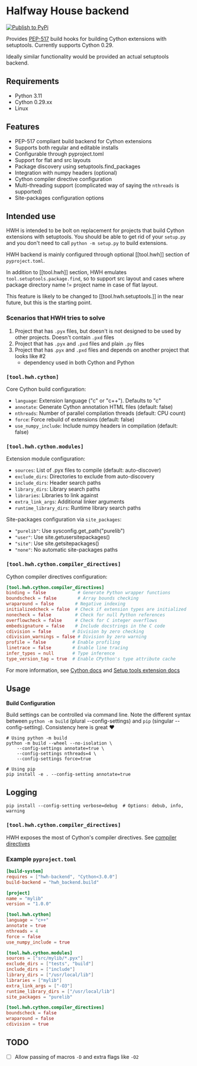 # Halfway House backend

[![Publish to PyPi](https://github.com/mkgessen/hwh-backend/actions/workflows/pypi-publish.yml/badge.svg)](https://github.com/mkgessen/hwh-backend/actions/workflows/pypi-publish.yml)

Provides [PEP-517](https://peps.python.org/pep-0517/) build hooks for building
Cython extensions with setuptools. Currently supports Cython 0.29.

Ideally similar functionality would be provided an actual setuptools backend.

## Requirements

- Python 3.11
- Cython 0.29.xx
- Linux

## Features

- PEP-517 compliant build backend for Cython extensions
- Supports both regular and editable installs
- Configurable through pyproject.toml
- Support for flat and src layouts
- Package discovery using setuptools.find_packages
- Integration with numpy headers (optional)
- Cython compiler directive configuration
- Multi-threading support (complicated way of saying the `nthreads` is
  supported)
- Site-packages configuration options

## Intended use

HWH is intended to be bolt on replacement for projects that build Cython
extensions with setuptools. You should be able to get rid of your `setup.py` and
you don't need to call `python -m setup.py` to build extensions.

HWH backend is mainly configured through optional [[tool.hwh]] section of
`pyproject.toml`.

In addition to [[tool.hwh]] section, HWH emulates
`tool.setuptools.package.find`, so to support src layout and cases where package
directory name != project name in case of flat layout.

This feature is likely to be changed to [[tool.hwh.setuptools.]] in the near
future, but this is the starting point.

### Scenarios that HWH tries to solve

1. Project that has `.pyx` files, but doesn't is not designed to be used by
   other projects. Doesn't contain `.pxd` files
2. Project that has `.pyx` and `.pxd` files and plain `.py` files
3. Project that has .`pyx` and `.pxd` files and depends on another project that
   looks like #2
   - dependency used in both Cython and Python

### `[tool.hwh.cython]`

Core Cython build configuration:

- `language`: Extension language ("c" or "c++"). Defaults to "c"
- `annotate`: Generate Cython annotation HTML files (default: false)
- `nthreads`: Number of parallel compilation threads (default: CPU count)
- `force`: Force rebuild of extensions (default: false)
- `use_numpy_include`: Include numpy headers in compilation (default: false)

### `[tool.hwh.cython.modules]`

Extension module configuration:

- `sources`: List of .pyx files to compile (default: auto-discover)
- `exclude_dirs`: Directories to exclude from auto-discovery
- `include_dirs`: Header search paths
- `library_dirs`: Library search paths
- `libraries`: Libraries to link against
- `extra_link_args`: Additional linker arguments
- `runtime_library_dirs`: Runtime library search paths

Site-packages configuration via `site_packages`:

- `"purelib"`: Use sysconfig.get_path("purelib")
- `"user"`: Use site.getusersitepackages()
- `"site"`: Use site.getsitepackages()
- `"none"`: No automatic site-packages paths

### `[tool.hwh.cython.compiler_directives]`

Cython compiler directives configuration:

```toml
[tool.hwh.cython.compiler_directives]
binding = false            # Generate Python wrapper functions
boundscheck = false        # Array bounds checking
wraparound = false        # Negative indexing
initializedcheck = false  # Check if extension types are initialized
nonecheck = false         # Check for null Python references
overflowcheck = false     # Check for C integer overflows
embedsignature = false    # Include docstrings in the C code
cdivision = false        # Division by zero checking
cdivision_warnings = false # Division by zero warning
profile = false          # Enable profiling
linetrace = false        # Enable line tracing
infer_types = null       # Type inference
type_version_tag = true  # Enable CPython's type attribute cache
```

For more information, see
[Cython docs](https://cython.readthedocs.io/en/0.29.x/src/userguide/source_files_and_compilation.html)
and
[Setup tools extension docs](https://setuptools.pypa.io/en/latest/userguide/ext_modules.html)

## Usage

**Build Configuration**

Build settings can be controlled via command line. Note the different syntax
between `python -m build` (plural --config-settings) and `pip` (singular
--config-setting). Consistency here is great :heart:

```shell
# Using python -m build
python -m build --wheel --no-isolation \
    --config-settings annotate=true \
    --config-settings nthreads=4 \
    --config-settings force=true

# Using pip
pip install -e . --config-setting annotate=true
```

## Logging

```shell
pip install --config-setting verbose=debug  # Options: debub, info, warning
```

### `[tool.hwh.cython.compiler_directives]`

HWH exposes the most of Cython's compiler directives. See
[compiler directives](https://cython.readthedocs.io/en/0.29.x/src/userguide/source_files_and_compilation.html#compiler-directives)

### Example `pyproject.toml`

```toml pyproject.toml
[build-system]
requires = ["hwh-backend", "Cython<3.0.0"]
build-backend = "hwh_backend.build"

[project]
name = "mylib"
version = "1.0.0"

[tool.hwh.cython]
language = "c++"
annotate = true
nthreads = 4
force = false
use_numpy_include = true

[tool.hwh.cython.modules]
sources = ["src/mylib/*.pyx"]
exclude_dirs = ["tests", "build"]
include_dirs = ["include"]
library_dirs = ["/usr/local/lib"]
libraries = ["mylib"]
extra_link_args = ["-O3"]
runtime_library_dirs = ["/usr/local/lib"]
site_packages = "purelib"

[tool.hwh.cython.compiler_directives]
boundscheck = false
wraparound = false
cdivision = true
```

## TODO

- [ ] Allow passing of macros `-D` and extra flags like `-O2`
